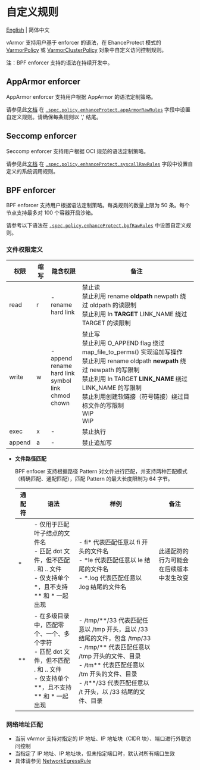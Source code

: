 # 自定义规则
[English](custom_rules.md) | 简体中文

vArmor 支持用户基于 enforcer 的语法，在 EhanceProtect 模式的 [VarmorPolicy](usage_instructions.zh_CN.md#varmorpolicy) 或 [VarmorClusterPolicy](usage_instructions.zh_CN.md#varmorclusterpolicy) 对象中自定义访问控制规则。

注：BPF enforcer 支持的语法在持续开发中。

## AppArmor enforcer

AppArmor enforcer 支持用户根据 AppArmor 的语法定制策略。

请参见此[文档](https://manpages.ubuntu.com/manpages/jammy/man5/apparmor.d.5.html) 在 [`.spec.policy.enhanceProtect.appArmorRawRules`](interface_specification.zh_CN.md) 字段中设置自定义规则。请确保每条规则以 ',' 结尾。

## Seccomp enforcer

Seccomp enforcer 支持用户根据 OCI 规范的语法定制策略。

请参见此[文档](https://github.com/opencontainers/runtime-spec/blob/main/config-linux.md#seccomp) 在 [`.spec.policy.enhanceProtect.syscallRawRules`](interface_specification.zh_CN.md) 字段中设置自定义的系统调用规则。

## BPF enforcer

BPF enforcer 支持用户根据语法定制策略。每类规则的数量上限为 50 条。每个节点支持最多对 100 个容器开启沙箱。

请参考以下语法在 [`.spec.policy.enhanceProtect.bpfRawRules`](interface_specification.zh_CN.md#bpfrawrules) 中设置自定义规则。

### 文件权限定义

  | 权限 | 缩写 | 隐含权限 | 备注 |
  |-----|-----|---------|-----|
  |read|r|-<br />rename<br />hard link|禁止读<br />禁止利用 rename **oldpath** newpath 绕过 oldpath 的读限制<br />禁止利用 ln **TARGET** LINK_NAME 绕过 TARGET 的读限制
  |write|w|-<br />append<br />rename<br />hard link<br />symbol link<br />chmod<br />chown|禁止写<br />禁止利用 O_APPEND flag 绕过 map_file_to_perms() 实现追加写操作<br />禁止利用 rename oldpath **newpath** 绕过 newpath 的写限制<br />禁止利用 ln TARGET **LINK_NAME** 绕过 LINK_NAME 的写限制<br />禁止利用创建软链接（符号链接）绕过目标文件的写限制<br />WIP<br />WIP
  |exec|x|-|禁止执行
  |append|a|-|禁止追加写

* **文件路径匹配**

  BPF enfocer 支持根据路径 Pattern 对文件进行匹配，并支持两种匹配模式（精确匹配、通配匹配），匹配 Pattern 的最大长度限制为 64 字节。

  |通配符|语法|样例|备注|
  |-----|---|---|----|
  |*|- 仅用于匹配叶子结点的文件名<br />- 匹配 dot 文件，但不匹配 . 和 .. 文件<br />- 仅支持单个 *，且不支持 \*\* 和 * 一起出现|- fi\* 代表匹配任意以 fi 开头的文件名<br />- *le 代表匹配任意以 le 结尾的文件名<br />- *.log 代表匹配任意以 .log 结尾的文件名|此通配符的行为可能会在后续版本中发生改变|
  |\**|- 在多级目录中，匹配零个、一个、多个字符<br />- 匹配 dot 文件，但不匹配 . 和 .. 文件<br />- 仅支持单个 \*\*，且不支持 ** 和 * 一起出现|- /tmp/\*\*/33 代表匹配任意以 /tmp 开头，且以 /33 结尾的文件，包含 /tmp/33<br />- /tmp/\*\* 代表匹配任意以 /tmp 开头的文件、目录<br />- /tm** 代表匹配任意以 /tm 开头的文件、目录<br />- /t**/33 代表匹配任意以 /t 开头，以 /33 结尾的文件、目录
  
### 网络地址匹配
* 当前 vArmor 支持对指定的 IP 地址、IP 地址块（CIDR 块）、端口进行外联访问控制
* 当指定了 IP 地址、IP 地址块，但未指定端口时，默认对所有端口生效
* 具体请参见 [NetworkEgressRule](interface_specification.zh_CN.md#networkegressrule)
